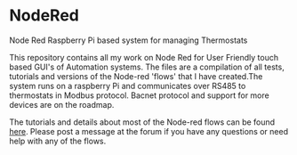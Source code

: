# NodeRed
Node Red Raspberry Pi based system for managing Thermostats

This repository contains all my work on Node Red for User Friendly touch based GUI's of Automation systems. The files are a compilation of all tests, tutorials and versions of the Node-red 'flows' that I have created.The system runs on a raspberry Pi and communicates over RS485 to thermostats in Modbus protocol. Bacnet protocol and support for more devices are on the roadmap. 

The tutorials and details about most of the Node-red flows can be found [here](https://forums.temcocontrols.com/c/Reference-and-help-for-Node-Red-efforts).  Please post a message at the forum if you have any questions or need help with any of the flows.

